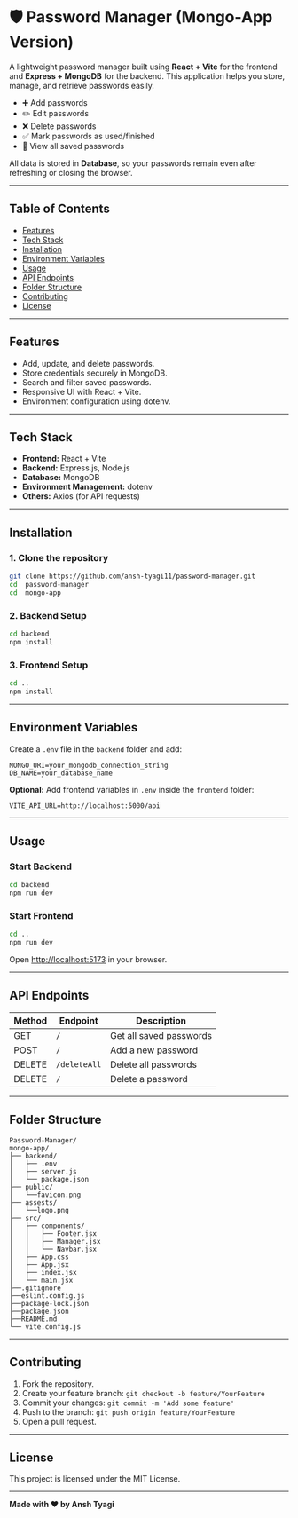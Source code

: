 
# 🛡️ Password Manager (Mongo-App Version)

A lightweight password manager built using **React + Vite** for the frontend and **Express + MongoDB** for the backend. This application helps you store, manage, and retrieve passwords easily.

- ➕ Add passwords  
- ✏️ Edit passwords  
- ❌ Delete passwords  
- ✅ Mark passwords as used/finished  
- 📂 View all saved passwords  

All data is stored in **Database**, so your passwords remain even after refreshing or closing the browser.

---

## Table of Contents

- [Features](#features)  
- [Tech Stack](#tech-stack)  
- [Installation](#installation)  
- [Environment Variables](#environment-variables)  
- [Usage](#usage)  
- [API Endpoints](#api-endpoints)  
- [Folder Structure](#folder-structure)  
- [Contributing](#contributing)  
- [License](#license)

---

## Features

- Add, update, and delete passwords.  
- Store credentials securely in MongoDB.  
- Search and filter saved passwords.  
- Responsive UI with React + Vite.  
- Environment configuration using dotenv.  

---

## Tech Stack

- **Frontend:** React + Vite  
- **Backend:** Express.js, Node.js  
- **Database:** MongoDB  
- **Environment Management:** dotenv  
- **Others:** Axios (for API requests)

---

## Installation

### 1. Clone the repository
```bash
git clone https://github.com/ansh-tyagi11/password-manager.git
cd  password-manager
cd  mongo-app
```

### 2. Backend Setup
```bash
cd backend
npm install
```

### 3. Frontend Setup
```bash
cd ..
npm install
```

---

## Environment Variables

Create a `.env` file in the `backend` folder and add:

```env
MONGO_URI=your_mongodb_connection_string
DB_NAME=your_database_name
```

**Optional:** Add frontend variables in `.env` inside the `frontend` folder:

```env
VITE_API_URL=http://localhost:5000/api
```

---

## Usage

### Start Backend
```bash
cd backend
npm run dev
```

### Start Frontend
```bash
cd ..
npm run dev
```

Open [http://localhost:5173](http://localhost:5173) in your browser.

---

## API Endpoints

| Method | Endpoint                | Description                  |
|--------|------------------------|------------------------------|
| GET    | `/`       | Get all saved passwords      |
| POST   | `/`       | Add a new password           |
| DELETE    | `/deleteAll`   | Delete all passwords            |
| DELETE | `/`   | Delete a password            |

---

## Folder Structure

```
Password-Manager/
mongo-app/
├── backend/
│   ├── .env
│   ├── server.js
│   └── package.json
├── public/
│   └──favicon.png
├── assests/
│   └──logo.png
├── src/
│   ├── components/
│   │   ├── Footer.jsx
│   │   ├── Manager.jsx
│   │   └── Navbar.jsx
│   ├── App.css
│   ├── App.jsx
│   ├── index.jsx
│   └── main.jsx
├──.gitignore
├──eslint.config.js
├──package-lock.json
├──package.json
├──README.md   
└── vite.config.js
```

---

## Contributing

1. Fork the repository.  
2. Create your feature branch: `git checkout -b feature/YourFeature`  
3. Commit your changes: `git commit -m 'Add some feature'`  
4. Push to the branch: `git push origin feature/YourFeature`  
5. Open a pull request.

---

## License

This project is licensed under the MIT License.  

---

**Made with ❤️ by Ansh Tyagi**
